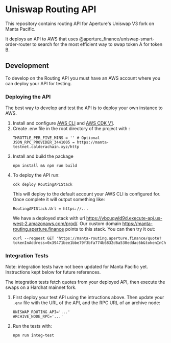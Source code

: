 # Uniswap Routing API

This repository contains routing API for Aperture's Uniswap V3 fork on Manta Pacific.

It deploys an API to AWS that uses @aperture_finance/uniswap-smart-order-router to search for the most efficient way to swap token A for token B.

## Development

To develop on the Routing API you must have an AWS account where you can deploy your API for testing.

### Deploying the API

The best way to develop and test the API is to deploy your own instance to AWS.

1. Install and configure [AWS CLI](https://docs.aws.amazon.com/cli/latest/userguide/install-cliv2.html) and [AWS CDK V1](https://docs.aws.amazon.com/cdk/latest/guide/getting_started.html).
2. Create .env file in the root directory of the project with :
   ```
   THROTTLE_PER_FIVE_MINS = '' # Optional
   JSON_RPC_PROVIDER_3441005 = https://manta-testnet.calderachain.xyz/http
   ```
3. Install and build the package
   ```
   npm install && npm run build
   ```
4. To deploy the API run:
   ```
   cdk deploy RoutingAPIStack
   ```
   This will deploy to the default account your AWS CLI is configured for. Once complete it will output something like:
   ```
   RoutingAPIStack.Url = https://...
   ```
   We have a deployed stack with url https://vbcuqwld9d.execute-api.us-west-2.amazonaws.com/prod/. Our custom domain https://manta-routing.aperture.finance points to this stack.
   You can then try it out:
   ```
   curl --request GET 'https://manta-routing.aperture.finance/quote?tokenInAddress=0x39471bee1bbe79f3bfa774b6832d6a530eddac6b&tokenInChainId=3441005&tokenOutAddress=0x50508d7cb6bf4e1664ce62e7cceca96ca50b61c6&tokenOutChainId=3441005&amount=1000&type=exactIn'
   ```

### Integration Tests

Note: integration tests have not been updated for Manta Pacific yet. Instructions kept below for future references.

The integration tests fetch quotes from your deployed API, then execute the swaps on a Hardhat mainnet fork.

1. First deploy your test API using the intructions above. Then update your `.env` file with the URL of the API, and the RPC URL of an archive node:

   ```
   UNISWAP_ROUTING_API='...'
   ARCHIVE_NODE_RPC='...'
   ```

2. Run the tests with:
   ```
   npm run integ-test
   ```
